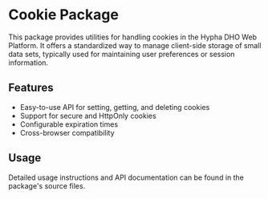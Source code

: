 # Cookie Package

This package provides utilities for handling cookies in the Hypha DHO Web Platform. It offers a standardized way to manage client-side storage of small data sets, typically used for maintaining user preferences or session information.

## Features

- Easy-to-use API for setting, getting, and deleting cookies
- Support for secure and HttpOnly cookies
- Configurable expiration times
- Cross-browser compatibility

## Usage

Detailed usage instructions and API documentation can be found in the package's source files.
